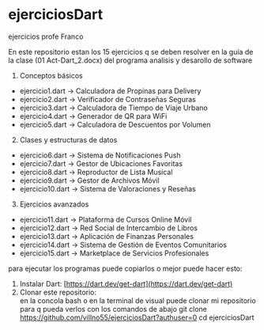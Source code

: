 # ejerciciosDart
ejercicios profe Franco


En este repositorio estan los 15 ejercicios q se deben resolver en la guía de la clase (01 Act-Dart_2.docx) del programa  analisis y desarollo de software 


 1. Conceptos básicos
- ejercicio1.dart → Calculadora de Propinas para Delivery
- ejercicio2.dart → Verificador de Contraseñas Seguras
- ejercicio3.dart → Calculadora de Tiempo de Viaje Urbano
- ejercicio4.dart → Generador de QR para WiFi
- ejercicio5.dart → Calculadora de Descuentos por Volumen

2. Clases y estructuras de datos
- ejercicio6.dart → Sistema de Notificaciones Push
- ejercicio7.dart → Gestor de Ubicaciones Favoritas
- ejercicio8.dart → Reproductor de Lista Musical
- ejercicio9.dart → Gestor de Archivos Móvil
- ejercicio10.dart → Sistema de Valoraciones y Reseñas

3. Ejercicios avanzados
- ejercicio11.dart → Plataforma de Cursos Online Móvil
- ejercicio12.dart → Red Social de Intercambio de Libros
- ejercicio13.dart → Aplicación de Finanzas Personales
- ejercicio14.dart → Sistema de Gestión de Eventos Comunitarios
- ejercicio15.dart → Marketplace de Servicios Profesionales


para ejecutar los programas puede copiarlos o mejor puede hacer esto:

1. Instalar Dart: [https://dart.dev/get-dart](https://dart.dev/get-dart)  
2. Clonar este repositorio:  
   en la concola bash o en la terminal de visual puede clonar mi repositorio para q pueda verlos con los comandos de abajo
   git clone https://github.com/villno55/ejerciciosDart?authuser=0
   cd ejerciciosDart
